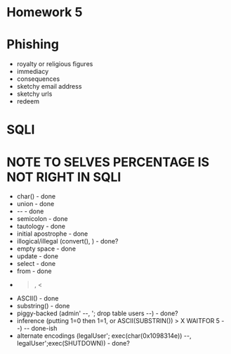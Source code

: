 # Homework 5

# Phishing

* royalty or religious figures
* immediacy
* consequences
* sketchy email address
* sketchy urls
* redeem

# SQLI
# NOTE TO SELVES PERCENTAGE IS NOT RIGHT IN SQLI
* char() - done
* union - done
* -- - done
* semicolon - done
* tautology - done
* initial apostrophe - done
* illogical/illegal (convert(), ) - done?
* empty space - done
* update - done
* select - done
* from - done
* >, < 
* ASCII() - done
* substring() - done
* piggy-backed (admin' --, '; drop table users --) - done?
* inference (putting 1=0 then 1=1, or ASCII(SUBSTRIN()) > X WAITFOR 5 --) -- done-ish
* alternate encodings (legalUser'; exec(char(0x1098314e)) --, legalUser';exec(SHUTDOWN)) - done?